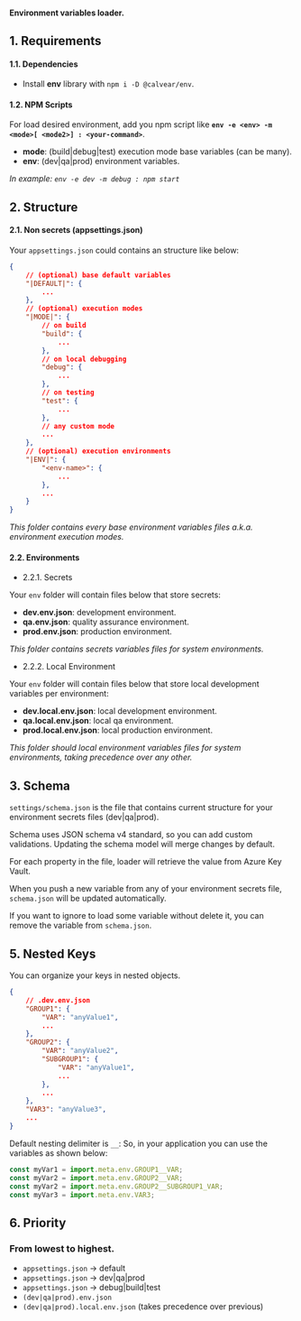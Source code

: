 #### Environment variables loader.

## 1. Requirements

#### 1.1. Dependencies

-   Install **env** library with `npm i -D @calvear/env`.

#### 1.2. NPM Scripts

For load desired environment, add you npm script like **`env -e <env> -m <mode>[ <mode2>] : <your-command>`**.

-   **mode**: (build|debug|test) execution mode base variables (can be many).
-   **env**: (dev|qa|prod) environment variables.

_In example: `env -e dev -m debug : npm start`_

## 2. Structure

#### 2.1. Non secrets (appsettings.json)

Your `appsettings.json` could contains an structure like below:

```json
{
	// (optional) base default variables
	"|DEFAULT|": {
		...
	},
	// (optional) execution modes
	"|MODE|": {
		// on build
		"build": {
			...
		},
		// on local debugging
		"debug": {
			...
		},
		// on testing
		"test": {
			...
		},
		// any custom mode
		...
	},
	// (optional) execution environments
	"|ENV|": {
		"<env-name>": {
			...
		},
		...
	}
}
```

_This folder contains every base environment variables files a.k.a. environment execution modes._

#### 2.2. Environments

-   2.2.1. Secrets

Your `env` folder will contain files below that store secrets:

-   **dev.env.json**: development environment.
-   **qa.env.json**: quality assurance environment.
-   **prod.env.json**: production environment.

_This folder contains secrets variables files for system environments._

-   2.2.2. Local Environment

Your `env` folder will contain files below that store local development variables per environment:

-   **dev.local.env.json**: local development environment.
-   **qa.local.env.json**: local qa environment.
-   **prod.local.env.json**: local production environment.

_This folder should local environment variables files for system environments, taking precedence over any other._

## 3. Schema

`settings/schema.json` is the file that contains current structure for
your environment secrets files (dev|qa|prod).

Schema uses JSON schema v4 standard, so you can add custom validations.
Updating the schema model will merge changes by default.

For each property in the file, loader will retrieve the value from Azure Key
Vault.

When you push a new variable from any of your environment secrets
file, `schema.json` will be updated automatically.

If you want to ignore to load some variable without delete it, you can remove
the variable from `schema.json`.

## 5. Nested Keys

You can organize your keys in nested objects.

```json
{
	// .dev.env.json
	"GROUP1": {
		"VAR": "anyValue1",
		...
	},
	"GROUP2": {
		"VAR": "anyValue2",
		"SUBGROUP1": {
			"VAR": "anyValue1",
			...
		},
		...
	},
	"VAR3": "anyValue3",
	...
}
```

Default nesting delimiter is `__`:
So, in your application you can use the variables as shown below:

```javascript
const myVar1 = import.meta.env.GROUP1__VAR;
const myVar2 = import.meta.env.GROUP2__VAR;
const myVar2 = import.meta.env.GROUP2__SUBGROUP1_VAR;
const myVar3 = import.meta.env.VAR3;
```

## 6. Priority

### From lowest to highest.

-   `appsettings.json` -> default
-   `appsettings.json` -> dev|qa|prod
-   `appsettings.json` -> debug|build|test
-   `(dev|qa|prod).env.json`
-   `(dev|qa|prod).local.env.json` (takes precedence over previous)

